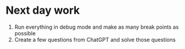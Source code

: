# Next day work

1. Run everything in debug mode and make as many break points as possible
2. Create a few questions from ChatGPT and solve those questions
